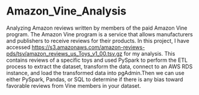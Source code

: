 # Amazon_Vine_Analysis
Analyzing Amazon reviews written by members of the paid Amazon Vine program. The Amazon Vine program is a service that allows manufacturers and publishers to receive reviews for their products.
In this project, I have accessed https://s3.amazonaws.com/amazon-reviews-pds/tsv/amazon_reviews_us_Toys_v1_00.tsv.gz for my analysis.
This contains reviews of a specific toys and used PySpark to perform the ETL process to extract the dataset, transform the data, connect to an AWS RDS instance, and load the transformed data into pgAdmin.Then we can use either PySpark, Pandas, or SQL to determine if there is any bias toward favorable reviews from Vine members in your dataset.

